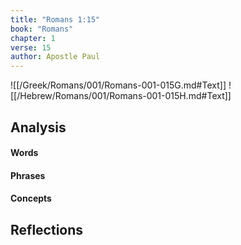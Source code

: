 ```yaml
---
title: "Romans 1:15"
book: "Romans"
chapter: 1
verse: 15
author: Apostle Paul
---
```

![[/Greek/Romans/001/Romans-001-015G.md#Text]]
![[/Hebrew/Romans/001/Romans-001-015H.md#Text]]

## Analysis

#### Words

#### Phrases

#### Concepts

## Reflections
